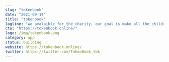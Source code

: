 ```yaml
---
slug: "tokenbook"
date: "2021-09-14"
title: "tokenbook"
logline: "we avalaible for the charity, our goal is make all the children in the world have chance to have education on the school."
cta: "https://tokenbook.online/"
logo: /img/tokenbook.png
category: app
status: building
website: https://tokenbook.online/
twitter: https://twitter.com/TokenBook_tbk
---
```

